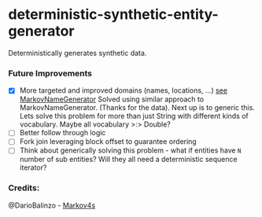 # deterministic-synthetic-entity-generator

Deterministically generates synthetic data.

### Future Improvements
- [x] More targeted and improved domains (names, locations, ...) [see MarkovNameGenerator](https://github.com/Tw1ddle/MarkovNameGenerator) Solved using similar approach to MarkovNameGenerator. (Thanks for the data). Next up is to generic this. Lets solve this problem for more than just String with different kinds of vocabulary. Maybe all vocabulary >:> Double?
- [ ] Better follow through logic
- [ ] Fork join leveraging block offset to guarantee ordering
- [ ] Think about generically solving this problem - what if entities have `N` number of sub entities? Will they all need a deterministic sequence iterator?

### Credits:
@DarioBalinzo - [Markov4s](https://github.com/DarioBalinzo/Markov4s)
